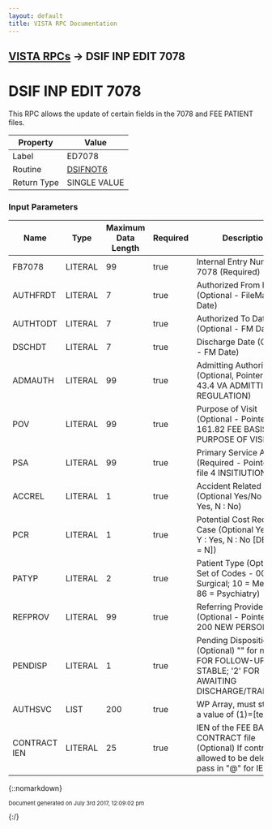 ```yaml
---
layout: default
title: VISTA RPC Documentation
---
```


## [VISTA RPCs](TableOfContents) &#8594; DSIF INP EDIT 7078
# DSIF INP EDIT 7078

This RPC allows the update of certain fields in the 7078 and FEE PATIENT files.

Property | Value
--- | ---
Label | ED7078
Routine | [DSIFNOT6](http://code.osehra.org/dox/Routine_DSIFNOT6_source.html)
Return Type | SINGLE VALUE


### Input Parameters

Name | Type | Maximum Data Length | Required | Description
--- | --- | --- | --- | ---
FB7078 | LITERAL | 99 | true | Internal Entry Number for 7078 (Required)
AUTHFRDT | LITERAL | 7 | true | Authorized From Date (Optional - FileMan Date)
AUTHTODT | LITERAL | 7 | true | Authorized To Date (Optional - FM Date)
DSCHDT | LITERAL | 7 | true | Discharge Date (Optional - FM Date)
ADMAUTH | LITERAL | 99 | true | Admitting Authority (Optional, Pointer to file 43.4 VA ADMITTING REGULATION)
POV | LITERAL | 99 | true | Purpose of Visit (Optional - Pointer to file 161.82 FEE BASIS PURPOSE OF VISIT)
PSA | LITERAL | 99 | true | Primary Service Area (Required - Pointer to file 4 INSITIUTION)
ACCREL | LITERAL | 1 | true | Accident Related (Optional Yes/No - Y : Yes, N : No)
PCR | LITERAL | 1 | true | Potential Cost Recovery Case (Optional Yes/No - Y : Yes, N : No [DEFAULT &#x3D; N])
PATYP | LITERAL | 2 | true | Patient Type (Optional, Set of Codes - 00 &#x3D; Surgical; 10 &#x3D; Medical; 86 &#x3D; Psychiatry)
REFPROV | LITERAL | 99 | true | Referring Provider (Optional - Pointer to file 200 NEW PERSON)
PENDISP | LITERAL | 1 | true | Pending Disposition (Optional)                      &quot;&quot; for none;                      &#x27;1&#x27; FOR FOLLOW-UP/NOT STABLE;                      &#x27;2&#x27; FOR AWAITING DISCHARGE/TRANSFER;)
AUTHSVC | LIST | 200 | true | WP Array, must start with a value of (1)&#x3D;[text]
CONTRACT IEN | LITERAL | 25 | true | IEN of the FEE BASIS CONTRACT file (Optional) If contract is allowed to be deleted, pass in &quot;@&quot; for IEN



{::nomarkdown} <br/><p style="font-size: 11px">Document generated on July 3rd 2017, 12:09:02 pm</p>{:/}
